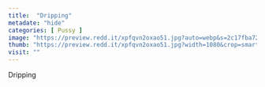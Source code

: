 ```yaml
---
title:  "Dripping"
metadate: "hide"
categories: [ Pussy ]
image: "https://preview.redd.it/xpfqvn2oxao51.jpg?auto=webp&s=2c17fba723187cdd319046faf3dc4051d63c39d9"
thumb: "https://preview.redd.it/xpfqvn2oxao51.jpg?width=1080&crop=smart&auto=webp&s=4ae010ee51c0b391fa8a54fc9cb01ffa064fd458"
visit: ""
---
```

Dripping
